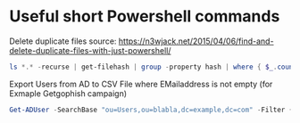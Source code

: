 # Useful short Powershell commands 

Delete duplicate files source: https://n3wjack.net/2015/04/06/find-and-delete-duplicate-files-with-just-powershell/
```powershell
ls *.* -recurse | get-filehash | group -property hash | where { $_.count -gt 1 } | % { $_.group | select -skip 1 } | del
```
Export Users from AD to CSV File where EMailaddress is not empty (for Exmaple Getgophish campaign)
```powershell
Get-ADUser -SearchBase "ou=Users,ou=blabla,dc=example,dc=com" -Filter {EmailAddress -like '*'} -Properties * | select GivenName, SurName, EmailAddress | export-csv -Path "" -Encoding Default
```
